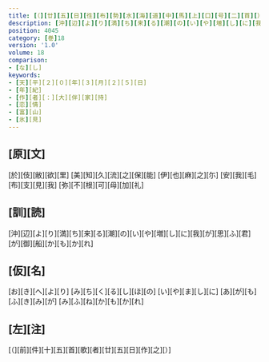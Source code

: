 ```yaml
---
title: [（][廿][五][日][徃][布][勢][水][海][道][中][馬][上][口][号][二][首][）]
description: [沖][辺][よ][り][満][ち][来][る][潮][の][い][や][増][し][に][我][が][思][ふ][君][が][御][船][か][も][か][れ]
position: 4045
category: [巻]18
version: '1.0'
volume: 18
comparison:
- [な][し]
keywords:
- [天][平][２][０][年][３][月][２][５][日]
- [年][紀]
- [作][者][：][大][伴][家][持]
- [恋][情]
- [富][山]
- [氷][見]
---
```


## [原][文]

[於][伎][敝][欲][里] [美][知][久][流][之][保][能] [伊][也][麻][之][尓] [安][我][毛][布][支][見][我] [弥][不][根][可][母][加][礼]

## [訓][読]

[沖][辺][よ][り][満][ち][来][る][潮][の][い][や][増][し][に][我][が][思][ふ][君][が][御][船][か][も][か][れ]

## [仮][名]

[お][き][へ][よ][り] [み][ち][く][る][し][ほ][の] [い][や][ま][し][に] [あ][が][も][ふ][き][み][が] [み][ふ][ね][か][も][か][れ]

## [左][注]

[（][前][件][十][五][首][歌][者][廿][五][日][作][之][）]
